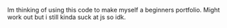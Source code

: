 Im thinking of using this code to make myself a beginners portfolio. Might work out but i still kinda suck at js so idk.

